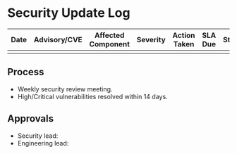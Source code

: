 # Security Update Log

| Date | Advisory/CVE | Affected Component | Severity | Action Taken | SLA Due | Status | Notes |
| --- | --- | --- | --- | --- | --- | --- | --- |
| | | | | | | | |

## Process
- Weekly security review meeting.
- High/Critical vulnerabilities resolved within 14 days.

## Approvals
- Security lead:
- Engineering lead:
